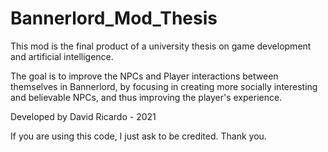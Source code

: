 # Bannerlord_Mod_Thesis

This mod is the final product of a university thesis on game development and artificial intelligence.

The goal is to improve the NPCs and Player interactions between themselves in Bannerlord, by focusing in creating more socially interesting and believable NPCs, and thus improving the player's experience.

Developed by David Ricardo - 2021


If you are using this code, I just ask to be credited.
Thank you.
